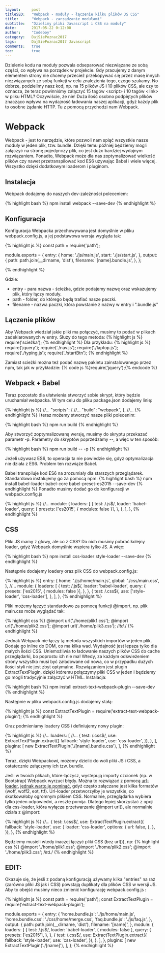 ```yaml
---
layout:     post
titleSEO:   "Webpack - moduły - łączenie kilku plików JS CSS"
title:      "Webpack - zarządzanie modułami"
subtitle:   "Dzielimy pliki Javascript i CSS na moduły"
date:       2017-05-22 0:12:00
author:     "Codeboy"
category:   DajSiePoznac2017
tags:       DajSiePoznac2017 Javascript
comments:   true
toc:        true
---
```


Dzielenie kodu na moduły pozwala odseparować niezwiązane ze sobą części, co wpływa na porządek w projekcie. Gdy pracujemy z danym elementem strony nie chcemy przecież przekopywać się przez masę innych niezwiązanych ze sobą funkcji w celu znalezienia tego, czego szukamy. No dobrze, podzielimy nasz kod, np. na 15 plików JS i 10 plików CSS, ale czy to oznacza, że teraz powinniśmy załączyć 15 tagów &#60;script&#62; i 10 tagów &#60;link&#62; w pliku HTML? Oczywiście, że nie! Duża ilość osobno podpiętych plików znacząco wpływa na wydajność ładowania naszej aplikacji, gdyż każdy plik to osobne żądanie HTTP. Tu z pomocą przychodzi nam Webpack.

# Webpack

Webpack - jest to narzędzie, które pozwoli nam spiąć wszystkie nasze moduły w jeden plik, tzw. bundle. Dzięki temu później będziemy mogli załączyć na stronę pojedynczy plik, co jest dużo bardziej wydajnym rozwiązaniem. Ponadto, Webpack może dla nas zoptymalizować wielkość plików czy nawet przetranspilować kod ES6 używając Babel i wiele więcej. Wszystko dzięki dodatkowym loaderom i pluginom.

## Instalacja

Webpack dodajemy do naszych dev-zależności poleceniem:

{% highlight bash %}
npm install webpack --save-dev
{% endhighlight %}

## Konfiguracja

Konfiguracja Webpacka przechowywana jest domyślnie w pliku <span class="file">webpack.config.js</span>, a jej podstawowa wersja wygląda tak:

{% highlight js %}
const path = require('path');

module.exports = {
  entry: {
    home: './js/main.js',
    start: './js/start.js',
  },
  output: {
    path: path.join(__dirname, 'dist'),
    filename: '[name].bundle.js',
  },
};

{% endhighlight %}

<hx>Gdzie:</hx>
* entry - para nazwa - ścieżka, gdzie podajemy nazwę oraz wskazujemy plik, który łączy moduły.
* path - folder, do którego będą trafiać nasze paczki.
* filename - nazwa paczki, która powstanie z nazwy w entry i ".bundle.js"

## Lączenie plików

Aby Webpack wiedział jakie pliki ma połączyć, musimy to podać w plikach zadeklarowanych w entry. Służy do tego metoda: {% highlight js %} require('scieżka'); {% endhighlight %} Dla przykładu: {% highlight js %} require('jquery'); require('./nav.js'); require('./laptop.js'); require('./typing.js'); require('./startBtn'); {% endhighlight %}

<p class="note">
Zamiast scieżki można też podać nazwę pakietu zainstalowanego przez npm, tak jak w przykładzie: {% code js %}require('jquery');{% endcode %}
</p>

## Webpack + Babel

Teraz pozostało dla ułatwienia stworzyć sobie skrypt, który będzie uruchamiał webpacka. W tym celu do pliku <span class="file">package.json</span> dodajemy  linię:

{% highlight js %}
//...
"scripts": {
	//...
    "build": "webpack",
  },
//...
{% endhighlight %}
 i teraz możemy stworzyć nasze pliki polecenim:

{% highlight bash %}
npm run build
{% endhighlight %}

 Aby stworzyć zoptymalizowaną wersję, musimy do skryptu przekazać parametr -p. Parametry do skryptów poprzedzamy --, a więc w ten sposób:

{% highlight bash %}
npm run build -- -p
{% endhighlight %}

<p class="warning">
Jeżeli używasz ES6, to operacja ta nie powiedzie się, gdyż optymalizacja nie działa z ES6. Problem ten rozwiąże Babel.
</p>

Babel transpiluje kod ES6 na zrozumiały dla starszych przeglądarek. Standardowo instalujemy go za pomocą npm:
{% highlight bash %}
npm install babel-loader babel-core babel-preset-es2015 --save-dev
{% endhighlight %}
Ponadto musimy dodać go do konfiguracji w <span class="file">webpack.config.js</span>

{% highlight js %}
//...
  module: {
    loaders: [
      {
        test: /\.js$/,
        loader: 'babel-loader',
        query: {
          presets: ['es2015', { modules: false }],
        },
      },
    ],
  },
{% endhighlight %}

## CSS

Pliki JS mamy z głowy, ale co z CSS? Do nich musimy pobrać kolejny loader, gdyż Webpack domyślnie wspiera tylko JS. A więc:

{% highlight bash %}
npm install css-loader style-loader --save-dev
{% endhighlight %}

Następnie dodajemy loadery oraz plik CSS do <span class="file">webpack.config.js</span>:

{% highlight js %}
  entry: {
    home: './js/home/main.js',
    global: './css/main.css',
  },
  //...
  module: {
    loaders: [
      {
        test: /\.js$/,
        loader: 'babel-loader',
        query: {
          presets: ['es2015', { modules: false }],
        },
      },
      {
        test: /\.css$/,
        use: ['style-loader', 'css-loader'],
      },
    ],
  },
{% endhighlight %}

Pliki możemy łączyć standardowo za pomocą funkcji @import, np. plik <span class="file">main.css</span> może wyglądać tak:

{% highlight css %}
@import url('./home/plik1.css');
@import url('./home/plik2.css');
@import url('./home/plik3.css');
/*itd.*/
{% endhighlight %}

Jednak Webpack nie łączy tą metoda wszystkich importów w jeden plik. Dodaje go inline do DOM, co ma kilka wad. Wydajność jest lepsza tylko dla małych ilości CSS. Uniemożliwia to ładowanie naszych plików CSS do cache przeglądarki, bo poprostu ich nie ma! Wtedy, za każdym odświeżeniem strony wszystko musi być załadowane od nowa, co w przypadku dużych ilości styli nie jest zbyt optymalne. Rozwiązaniem jest plugin ExtractTextPlugin, dzięki któremu połączymy pliki CSS w jeden i będziemy go mogli tradycyjnie załączyć w HTML. Instalacja:

{% highlight bash %}
npm install extract-text-webpack-plugin --save-dev
{% endhighlight %}

Następnie w pliku <span class="file">webpack.config.js</span> dodajemy stałą:

{% highlight js %}
const ExtractTextPlugin = require('extract-text-webpack-plugin');
{% endhighlight %}

Oraz podmieniamy loadery CSS i definiujemy nowy plugin:

{% highlight js %}
//...
	loaders: [
      //...
      {
        test: /\.css$/,
        use: ExtractTextPlugin.extract({
          fallback: 'style-loader',
          use: 'css-loader',
        }),
      },
    ],
    plugins: [
      new ExtractTextPlugin('./[name].bundle.css'),
    ],
{% endhighlight %}

Teraz, dzięki Webpackowi, możemy dzielić do woli pliki JS i CSS, a ostatecznie załączymy ich tzw. bundle.

<p class="warning">
Jeśli w twoich plikach, które łączysz, wystepują importy czcionek (np. w Bootstrap) Webpack wyrzuci błędy. Można to rozwiązać z pomocą <a href="https://github.com/webpack-contrib/url-loader">url-loader</a>, <u>jednak warto je pominąć</u>, gdyż często załączane jest kilka formatów (woff, woff2, eot, ttf). Url-loader przetworzyłby je wszystkie, co skutkowałoby ogromnym plikiem CSS. Normalnie, przeglądarka wybiera tylko jeden odpowiedni, a resztę pomija. Dlatego lepiej skorzystać z opcji dla css-loader, która wyłącza przetwarzanie @import url(), ale normalnie działa z @import:
</p>

{% highlight js %}
		//...
		{
        test: /\.css$/,
        use: ExtractTextPlugin.extract({
          fallback: 'style-loader',
          use: {
            loader: 'css-loader',
            options: {
              url: false,
            },
          },
        }),
      },
{% endhighlight %}

Będziemy musieli wtedy inaczej łączyć pliki CSS (bez url()), np:
{% highlight css %}
@import './home/plik1.css';
@import './home/plik2.css';
@import './home/plik3.css';
/*itd.*/
{% endhighlight %}

## EDIT:

<p class="warning">Okazuje się, że jeśli z podaną konfiguracją używamy kilka "entries" na raz (zarówno pliki JS jak i CSS) powstają duplikaty dla plików CSS w wersji JS. Aby to obejść musimy nieco zmienić konfigurację <span class="file">webpack.config.js</span> :
</p>

{% highlight js %}
const path = require('path');
const ExtractTextPlugin = require('extract-text-webpack-plugin');

module.exports = {
  entry: {
    'home.bundle.js': './js/home/main.js',
    'home.bundle.css': './css/home/merge.css',
    'faq.bundle.js': './js/faq.js',
  },
  output: {
    path: path.join(__dirname, 'dist'),
    filename: '[name]',
  },
  module: {
    loaders: [
      {
        test: /\.js$/,
        loader: 'babel-loader', { modules: false },
        query: {
          presets: ['es2015'],
        },
      },
      {
        test: /\.css$/,
        use: ExtractTextPlugin.extract({
          fallback: 'style-loader',
          use: 'css-loader',
        }),
      },
    ],
  },
  plugins: [
    new ExtractTextPlugin('./[name]'),
  ],
};
{% endhighlight %}